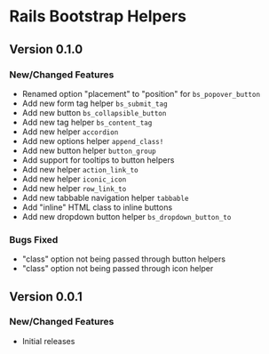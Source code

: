 # Rails Bootstrap Helpers

## Version 0.1.0

### New/Changed Features
* Renamed option "placement" to "position" for `bs_popover_button`
* Add new form tag helper `bs_submit_tag`
* Add new button `bs_collapsible_button`
* Add new tag helper `bs_content_tag`
* Add new helper `accordion`
* Add new options helper `append_class!`
* Add new button helper `button_group`
* Add support for tooltips to button helpers
* Add new helper `action_link_to`
* Add new helper `iconic_icon`
* Add new helper `row_link_to`
* Add new tabbable navigation helper `tabbable`
* Add "inline" HTML class to inline buttons
* Add new dropdown button helper `bs_dropdown_button_to`

### Bugs Fixed
* "class" option not being passed through button helpers
* "class" option not being passed through icon helper

## Version 0.0.1
### New/Changed Features
* Initial releases
